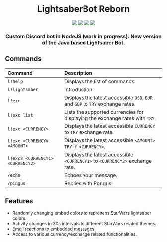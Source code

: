 <div align="center">
<h1>LightsaberBot Reborn</h1>

<img src="https://img.shields.io/github/v/tag/can-aslan/LightsaberBot-Reborn?color=l&label=version">
<img src="https://img.shields.io/github/issues/can-aslan/LightsaberBot-Reborn?label=known%20issues">
<img src="https://img.shields.io/github/commit-activity/w/can-aslan/LightsaberBot-Reborn">
<img src="https://img.shields.io/github/license/can-aslan/LightsaberBot-Reborn">
  
### Custom Discord bot in NodeJS (work in progress). New version of the Java based Lightsaber Bot.
</div>

## Commands
| Command | Description |
| :--- | :--- |
| `l!help` | Displays the list of commands. |
| `l!lightsaber` | Introduction. |
| `l!exc` | Displays the latest accessible `USD`, `EUR` and `GBP` to `TRY` exchange rates. |
| `l!exc list` | Lists the supported currencies for displaying the exchange rates with `TRY`. |
| `l!exc <CURRENCY>` | Displays the latest accessible `CURRENCY` to `TRY` exchange rate. |
| `l!exc <CURRENCY> <AMOUNT>` | Displays the latest accessible `<AMOUNT>` `TRY` in `<CURRENCY>`. |
| `l!exc2 <CURRENCY1> <CURRENCY2>` | Displays the latest accessible `<CURRENCY1>` to `<CURRENCY2>` exchange rate. |
| `/echo` | Echoes your message. |
| `/pingus` | Replies with Pongus! |

## Features
+ Randomly changing embed colors to represens StarWars lightsaber colors.
+ Activity changes in 30s intervals to different StarWars related themes.
+ Emoji reactions to embedded messages.
+ Access to various currency/exchange related functionalities.


